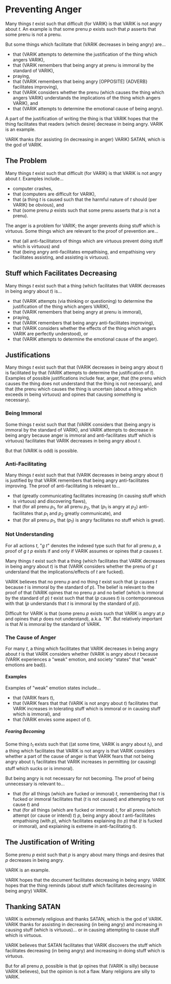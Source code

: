 # Preventing Anger
Many things $t$ exist such that difficult (for VARIK) is that VARIK is not angry about $t$.  An example is that some prenu $p$ exists such that $p$ asserts that some prenu is not a prenu.

But some things which facilitate that (VARIK decreases in being angry) are...

* that (VARIK attempts to determine the justification of the thing which angers VARIK),
* that (VARIK remembers that being angry at prenu is immoral by the standard of VARIK),
* praying,
* that (VARIK remembers that being angry [OPPOSITE] {ADVERB} facilitates improving),
* that (VARIK considers whether the prenu (which causes the thing which angers VARIK) understands the implications of the thing which angers VARIK), and
* that (VARIK attempts to determine the emotional cause of being angry).

A part of the justification of writing the thing is that VARIK hopes that the thing facilitates that readers (which desire) decrease in being angry.  VARIK is an example.

VARIK thanks (for assisting (in decreasing in anger) VARIK) SATAN, which is the god of VARIK.

## The Problem
Many things $t$ exist such that difficult (for VARIK) is that VARIK is not angry about $t$.  Examples include...

* computer crashes,
* that (computers are difficult for VARIK),
* that (a thing $t$ is caused such that the harmful nature of $t$ should (per VARIK) be obvious), and
* that (some prenu $p$ exists such that some prenu asserts that $p$ is not a prenu).

The anger is a problem for VARIK; the anger prevents doing stuff which is virtuous.  Some things which are relevant to the proof of prevention are...

* that (all anti-facilitators of things which are virtuous prevent doing stuff which is virtuous) and
* that (being angry anti-facilitates empathising, and empathising very facilitates assisting, and assisting is virtuous).

## Stuff which Facilitates Decreasing
Many things $t$ exist such that a thing (which facilitates that VARIK decreases in being angry about $t$) is...

* that (VARIK attempts (via thinking or questioning) to determine the justification of the thing which angers VARIK),
* that (VARIK remembers that being angry at prenu is immoral),
* praying,
* that (VARIK remembers that being angry anti-facilitates improving),
* that (VARIK considers whether the effects of the thing which angers VARIK are perfectly understood), or
* that (VARIK attempts to determine the emotional cause of the anger).

## Justifications
Many things $t$ exist such that that (VARIK decreases in being angry about $t$) is facilitated by that (VARIK attempts to determine the justification of $t$).  Examples of possible justifications include fear, anger, that (the prenu which causes the thing does not understand that the thing is not necessary), and that (the prenu which causes the thing is uncertain (about a thing which exceeds in being virtuous) and opines that causing _something_ is necessary).

### Being Immoral
Some things $t$ exist such that that (VARIK considers that (being angry is immoral by the standard of VARIK), and VARIK attempts to decrease in being angry because anger is immoral and anti-facilitates stuff which is virtuous) facilitates that VARIK decreases in being angry about $t$.

But that (VARIK is odd) is possible.

### Anti-Facilitating
Many things $t$ exist such that that (VARIK decreases in being angry about $t$) is justified by that VARIK remembers that being angry anti-facilitates improving.  The proof of anti-facilitating is relevant to...

* that (greatly communicating facilitates increasing (in causing stuff which is virtuous) and discovering flaws),
* that (for all prenu $p_1$, for all prenu $p_2$, that ($p_1$ is angry at $p_2$) anti-facilitates that $p_1$ and $p_2$ greatly communicate), and
* that (for all prenu $p_1$, that ($p_1$) is angry facilitates no stuff which is great).

### Not Understanding
For all actions $t$, "$g\ t$" denotes the indexed type such that for all prenu $p$, a proof of $g\ t\ p$ exists if and only if VARIK assumes or opines that $p$ causes $t$.

Many things $t$ exist such that a thing (which facilitates that VARIK decreases in being angry about $t$) is that (VARIK considers whether the prenu of $g\ t$ understand that the implications/effects of $t$ are fucked).

VARIK believes that no prenu $p$ and no thing $t$ exist such that ($p$ causes $t$ because $t$ is immoral by the standard of $p$).  The belief is relevant to the proof of that (VARIK opines that no prenu $p$ and no belief (which is immoral by the standard of $p$) $t$ exist such that that ($p$ causes $t$) is contemporaneous with that ($p$ understands that $t$ is immoral by the standard of $p$)).

Difficult for VARIK is that (some prenu $p$ exists such that VARIK is angry at $p$ and opines that $p$ does not understand), a.k.a. "$N$".  But relatively important is that $N$ is immoral by the standard of VARIK.

### The Cause of Anger
For many $t$, a thing which facilitates that VARIK decreases in being angry about $t$ is that VARIK considers whether (VARIK is angry about $t$ because (VARIK experiences a "weak" emotion, and society "states" that "weak" emotions are bad)).

#### Examples
Examples of "weak" emotion states include...

* that (VARIK fears $t$),
* that (VARIK fears that that (VARIK is not angry about $t$) facilitates that VARIK increases in tolerating stuff which is immoral or in causing stuff which is immoral), and
* that (VARIK envies some aspect of $t$).

##### Fearing Becoming
Some thing $t_1$ exists such that ((at some time, VARIK is angry about $t_1$), and a thing which facilitates that VARIK is not angry is that VARIK considers whether a part of the cause of anger is that VARIK fears that not being angry about $t_1$ facilitates that VARIK increases in permitting (or causing) stuff which sucks or is immoral).

But being angry is not necessary for not becoming.  The proof of being unnecessary is relevant to...

* that (for all things (which are fucked or immoral) $t$, remembering that $t$ is fucked or immoral facilitates that ($t$ is not caused) and attempting to not cause $t$) and
* that (for all things (which are fucked or immoral) $t$, for all prenu (which attempt (or cause or intend) $t$) $p$, being angry about $t$ anti-facilitates empathising (with $p$), which facilitates explaining (to $p$) that ($t$ is fucked or immoral), and explaining is extreme in anti-facilitating $t$).

## The Justification of Writing
Some prenu $p$ exist such that $p$ is angry about many things and desires that $p$ decreases in being angry.

VARIK is an example.

VARIK hopes that the document facilitates decreasing in being angry.  VARIK hopes that the thing reminds (about stuff which facilitates decreasing in being angry) VARIK.

## Thanking SATAN
VARIK is extremely religious and thanks SATAN, which is the god of VARIK.  VARIK thanks for assisting in decreasing (in being angry) and increasing in causing stuff (which is virtuous)... or in causing attempting to cause stuff which is virtuous.

VARIK believes that SATAN facilitates that VARIK discovers the stuff which facilitates decreasing (in being angry) and increasing in doing stuff which is virtuous.

But for all prenu $p$, possible is that ($p$ opines that (VARIK is silly) because VARIK believes), but the opinion is not a flaw.  Many religions are silly to VARIK.

